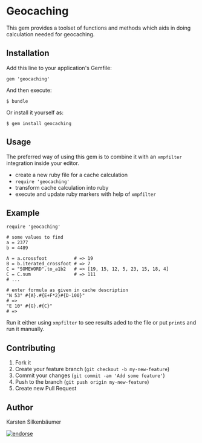 # Geocaching

This gem provides a toolset of functions and methods which aids in doing calculation needed for geocaching.

## Installation

Add this line to your application's Gemfile:

    gem 'geocaching'

And then execute:

    $ bundle

Or install it yourself as:

    $ gem install geocaching

## Usage

The preferred way of using this gem is to combine it with an `xmpfilter` integration inside your editor.
* create a new ruby file for a cache calculation
* `require 'geocaching'`
* transform cache calculation into ruby
* execute and update ruby markers with help of `xmpfilter`

## Example

    require 'geocaching'

    # some values to find
    a = 2377
    b = 4489

    A = a.crossfoot          # => 19
    B = b.iterated_crossfoot # => 7
    C = "SOMEWORD".to_a1b2   # => [19, 15, 12, 5, 23, 15, 18, 4]
    C = C.sum                # => 111
    # ...

    # enter formula as given in cache description
    "N 53° #{A}.#{E+F*2}#{D-100}"
    # =>
    "E 10° #{G}.#{C}"
    # =>

Run it either using `xmpfilter` to see results aded to the file or put `print`s and run it manually.

## Contributing

1. Fork it
2. Create your feature branch (`git checkout -b my-new-feature`)
3. Commit your changes (`git commit -am 'Add some feature'`)
4. Push to the branch (`git push origin my-new-feature`)
5. Create new Pull Request

## Author

Karsten Silkenbäumer

[![endorse](http://api.coderwall.com/ksi/endorsecount.png)](http://coderwall.com/ksi)
